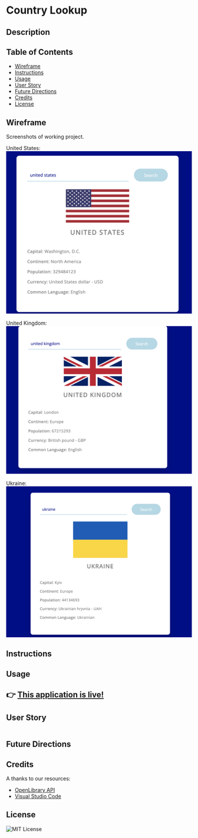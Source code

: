 # Country Lookup
## Description


## Table of Contents
- [Wireframe](#wireframe)
- [Instructions](#instructions)
- [Usage](#usage)
- [User Story](#user-story)
- [Future Directions](#future-directions)
- [Credits](#credits)
- [License](#license)

## Wireframe
Screenshots of working project.

United States:<br>
<img src="screens/usa.png" alt="United States" width="600"/>

United Kingdom:<br>
<img src="screens/uk.png" alt="United States" width="600"/>

Ukraine:<br>
<img src="screens/ukraine.png" alt="United States" width="600"/>



## Instructions



## Usage
## 👉 [This application is live!](https://bballplayer33.github.io/country-lookup/)

## User Story

```

```
## Future Directions


## Credits
A thanks to our resources:
- [OpenLibrary API](https://openlibrary.org/dev/docs/api/books)
- [Visual Studio Code](https://code.visualstudio.com/download)

## License
![MIT License](https://img.shields.io/badge/license-MIT-green)

